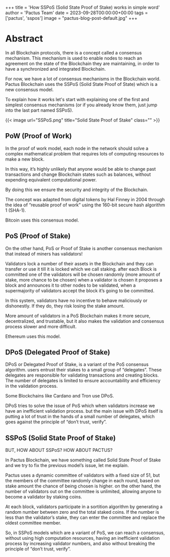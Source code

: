 +++
title = 'How SSPoS (Solid State Proof of Stake) works in simple word'
author = 'Pactus Team'
date = 2023-09-28T00:00:00+00:00
tags = ['pactus', 'sspos']
image = "pactus-blog-post-default.jpg"
+++

# Abstract

In all Blockchain protocols, there is a concept called a consensus mechanism.
This mechanism is used to enable nodes to reach an agreement
on the state of the Blockchain they are
maintaining, in order to have a synchronized and integrated Blockchain.

For now, we have a lot of consensus mechanisms in the Blockchain world.
Pactus Blockchain uses the SSPoS (Solid State Proof of State) which is a new consensus model.

To explain how it works let's start with explaining one of the first and simplest
consensus mechanisms (or if you already know them, just jump into the last part named SSPoS).

{{< image url="SSPoS.png" title="Solid State Proof of Stake" class="" >}}

## PoW (Proof of Work)

In the proof of work model, each node in the network should solve a complex mathematical
problem that requires lots of computing resources to make a new block.

In this way, it’s highly unlikely that anyone would be able to change
past transactions and change Blockchain states such as balances,
without expending equivalent computational power.

By doing this we ensure the security and integrity of the Blockchain.

The concept was adapted from digital tokens by Hal Finney in 2004
through the idea of “reusable proof of work” using the 160-bit secure hash algorithm 1 (SHA-1).

Bitcoin uses this consensus model.

## PoS (Proof of Stake)

On the other hand, PoS or Proof of Stake is another consensus mechanism that instead of miners has validators!

Validators lock a number of their assets in the Blockchain and they can transfer or use it
till it is locked which we call staking.
after each Block is committed one of the validators will be chosen randomly (more amount of stake,
more chance to be chosen) when a validator is chosen
it proposes a block and announces it to other nodes to be validated,
when a supermajority of validators accept the block it’s going to be committed.

In this system, validators have no incentive to behave maliciously or dishonestly.
If they do, they risk losing the stake amount.

More amount of validators in a PoS Blockchain makes it more secure,
decentralized, and trustable, but it also makes the validation and consensus process slower and more difficult.

Ethereum uses this model.

## DPoS (Delegated Proof of Stake)

DPoS or Delegated Proof of Stake, is a variant of the PoS consensus algorithm.
users entrust their stakes to a small group of “delegates”.
These delegates are responsible for validating transactions
and creating blocks. The number of delegates is limited
to ensure accountability and efficiency in the validation process.

Some Blockchains like Cardano and Tron use DPoS.

DPoS tries to solve the issue of PoS which when validators
increase we have an inefficient validation process. but the main issue with DPoS itself is putting a lot
of trust in the hands of a small number of delegates,
which goes against the principle of “don’t trust, verify”.

## SSPoS (Solid State Proof of Stake)

BUT, HOW ABOUT SSPoS? HOW ABOUT PACTUS?

In Pactus Blockchain, we have something called Solid State Proof of Stake
and we try to fix the previous model’s issue, let me explain.

Pactus uses a dynamic committee of validators with a fixed size of 51,
but the members of the committee randomly change in each round,
based on stake amount the chance of being chosen is higher. on the other hand,
the number of validators out on the committee is unlimited, allowing anyone
to become a validator by staking coins.

At each block, validators participate in a sortition algorithm by generating a random number
between zero and the total staked coins. If the number is less
than the validator’s stake, they can enter the committee and replace the oldest committee member.

So, in SSPoS models which are a variant of PoS, we can reach a consensus,
without using high computation resources, having an inefficient
validation process by increasing validator numbers,
and also without breaking the principle of “don’t trust, verify”.